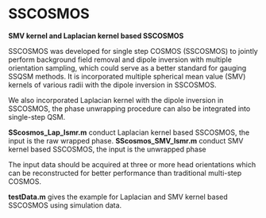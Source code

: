 # SSCOSMOS
**SMV kernel and Laplacian kernel based SSCOSMOS**

SSCOSMOS was developed for single step COSMOS (SSCOSMOS) to jointly perform background field removal and dipole inversion with multiple orientation sampling, which could serve as a better standard for gauging SSQSM methods. It is incorporated  multiple spherical mean value (SMV) kernels of various radii with the dipole inversion in SSCOSMOS. 

We also incorporated Laplacian kernel with the dipole inversion in SSCOSMOS, the phase unwrapping procedure can also be integrated into single-step QSM.


**SScosmos_Lap_lsmr.m** conduct Laplacian kernel based SSCOSMOS, the input is the raw wrapped phase.
**SScosmos_SMV_lsmr.m** conduct SMV kernel based SSCOSMOS, the input is the unwrapped phase

The input data should be acquired at three or more head orientations which can be reconstructed for better performance than traditional multi-step COSMOS.

**testData.m** gives the example for Laplacian and SMV kernel based SSCOSMOS using simulation data.
